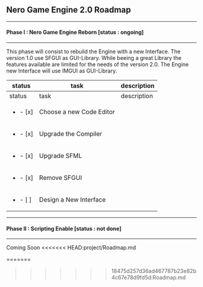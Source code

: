 ## Nero Game Engine 2.0 Roadmap

---
#### Phase I : Nero Game Engine Reborn [status : ongoing]
---

This phase will consist to rebuild the Engine with a new Interface. The version 1.0 use SFGUI as GUI-Library. While beeing a great Library the features available are limited for the needs of the version 2.0. The Engine new Interface will use IMGUI as GUI-Library.


| status | task | description | 
| --- | --- | --- |
| status | task | description | 
| <ul><li>- [x] </li></ul> | Choose a new Code Editor | |
| <ul><li>- [x] </li></ul> | Upgrade the Compiler | |
| <ul><li>- [x] </li></ul> | Upgrade SFML | |
| <ul><li>- [x] </li></ul> | Remove SFGUI | |
| <ul><li>- [ ] </li></ul> | Design a New Interface | |


---
#### Phase II : Scripting Enable [status : not done]
---

Coming Soon
<<<<<<< HEAD:project/Roadmap.md


=======
>>>>>>> 18475d257d36ad467787b23e82b4c67e78d9fd5d:Roadmap.md
